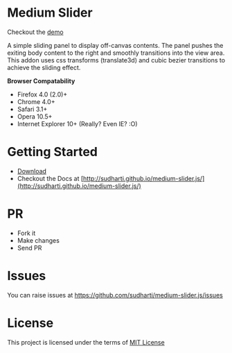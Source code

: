 Medium Slider
=============
Checkout the [demo](http://sudharti.github.io/medium-slider.js/)

A simple sliding panel to display off-canvas contents. The panel pushes the exiting body content to the right and smoothly transitions into the view area. This addon uses css transforms (translate3d) and cubic bezier transitions to achieve the sliding effect.

**Browser Compatability**
- Firefox 4.0 (2.0)+
- Chrome 4.0+
- Safari 3.1+
- Opera 10.5+
- Internet Explorer 10+ (Really? Even IE? :O)

Getting Started
===============
- [Download](https://github.com/sudharti/medium-slider.js/archive/v1.0.zip)
- Checkout the Docs at [http://sudharti.github.io/medium-slider.js/](http://sudharti.github.io/medium-slider.js/)

PR
==
- Fork it
- Make changes
- Send PR

Issues
======
You can raise issues at https://github.com/sudharti/medium-slider.js/issues

License
=======

This project is licensed under the terms of [MIT License](http://opensource.org/licenses/MIT)
